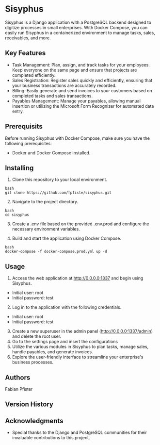 # Sisyphus

Sisyphus is a Django application with a PostgreSQL backend designed to digitize processes in small enterprises. With Docker Compose, you can easily run Sisyphus in a containerized environment to manage tasks, sales, receivables, and more.

## Key Features
* Task Management: Plan, assign, and track tasks for your employees. Keep everyone on the same page and ensure that projects are completed efficiently.
* Sales Registration: Register sales quickly and efficiently, ensuring that your business transactions are accurately recorded.
* Billing: Easily generate and send invoices to your customers based on completed tasks and sales transactions.
* Payables Management: Manage your payables, allowing manual insertion or utilizing the Microsoft Form Recognizer for automated data entry.

## Prerequisits
Before running Sisyphus with Docker Compose, make sure you have the following prerequisites:
* Docker and Docker Compose installed.

## Installing
1. Clone this repository to your local environment.
```
bash
git clone https://github.com/fpfiste/sisyphus.git
```
2. Navigate to the project directory.
```
bash
cd sisyphus
```
3. Create a .env file based on the provided .env.prod and configure the necessary environment variables.

4. Build and start the application using Docker Compose.
```
bash
docker-compose -f docker-compose.prod.yml up -d
```

## Usage
1. Access the web application at http://0.0.0.0:1337 and begin using Sisyphus.
* Initial user: root
* Initial password: test

2. Log in to the application with the following credentials.
* Initial user: root
* Initial password: test

3. Create a new superuser in the admin panel (http://0.0.0.0:1337/admin) and delete the root user.
4. Go to the settings page and insert the configurations 
5. Utilize the various modules in Sisyphus to plan tasks, manage sales, handle payables, and generate invoices.
6. Explore the user-friendly interface to streamline your enterprise's business processes.
   
## Authors

Fabian Pfister  

## Version History


## Acknowledgments
* Special thanks to the Django and PostgreSQL communities for their invaluable contributions to this project.

